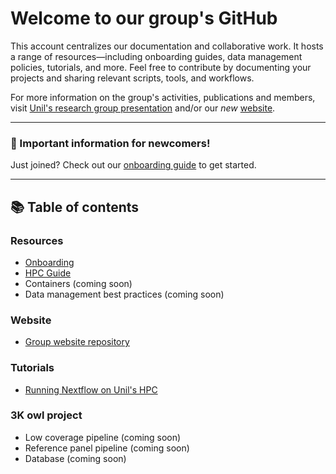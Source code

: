 # Welcome to our group's GitHub

This account centralizes our documentation and collaborative work. It hosts a range of resources—including onboarding guides, data management policies, tutorials, and more.
Feel free to contribute by documenting your projects and sharing relevant scripts, tools, and workflows.

For more information on the group's activities, publications and members, visit [Unil's research group presentation](https://www.unil.ch/dee/en/home/menuinst/research/research-groups/goudet-group.html) and/or our *new* [website](https://goudetgroup.github.io/GoudetWebsite).

---

### 🔰 Important information for newcomers!

Just joined? Check out our [onboarding guide](https://github.com/JGoudetGroup/Resources/blob/main/Onboarding.md) to get started.

---

## 📚 Table of contents

### Resources

- [Onboarding](https://github.com/JGoudetGroup/Resources/blob/main/Onboarding.md)
- [HPC Guide](https://github.com/JGoudetGroup/Resources/blob/main/Guide_to_HPC_at_Unil.md)
- Containers (coming soon)
- Data management best practices (coming soon)

### Website
- [Group website repository](https://github.com/JGoudetGroup/GoudetWebsite)

### Tutorials

- [Running Nextflow on Unil's HPC](https://github.com/m-bachmann/nextflow-on-slurm)

### 3K owl project

- Low coverage pipeline (coming soon)
- Reference panel pipeline (coming soon)
- Database (coming soon)
